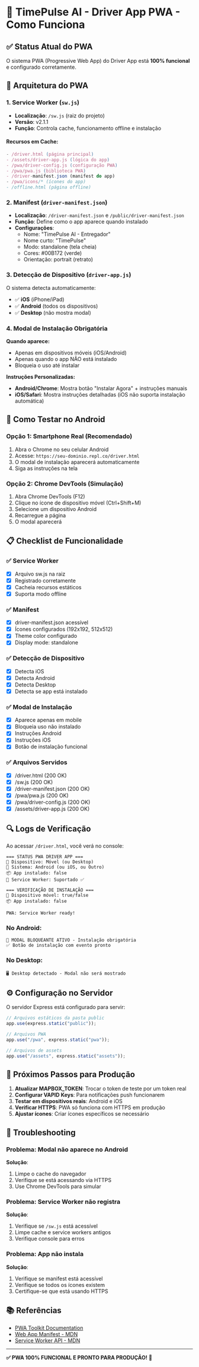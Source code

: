 # 📱 TimePulse AI - Driver App PWA - Como Funciona

## ✅ Status Atual do PWA

O sistema PWA (Progressive Web App) do Driver App está **100% funcional** e configurado corretamente.

## 🔧 Arquitetura do PWA

### 1. Service Worker (`sw.js`)
- **Localização**: `/sw.js` (raiz do projeto)
- **Versão**: v2.1.1
- **Função**: Controla cache, funcionamento offline e instalação

#### Recursos em Cache:
```javascript
- /driver.html (página principal)
- /assets/driver-app.js (lógica do app)
- /pwa/driver-config.js (configuração PWA)
- /pwa/pwa.js (biblioteca PWA)
- /driver-manifest.json (manifest do app)
- /pwa/icons/* (ícones do app)
- /offline.html (página offline)
```

### 2. Manifest (`driver-manifest.json`)
- **Localização**: `/driver-manifest.json` e `/public/driver-manifest.json`
- **Função**: Define como o app aparece quando instalado
- **Configurações**:
  - Nome: "TimePulse AI - Entregador"
  - Nome curto: "TimePulse"
  - Modo: standalone (tela cheia)
  - Cores: #00B172 (verde)
  - Orientação: portrait (retrato)

### 3. Detecção de Dispositivo (`driver-app.js`)
O sistema detecta automaticamente:
- ✅ **iOS** (iPhone/iPad)
- ✅ **Android** (todos os dispositivos)
- ✅ **Desktop** (não mostra modal)

### 4. Modal de Instalação Obrigatória
**Quando aparece:**
- Apenas em dispositivos móveis (iOS/Android)
- Apenas quando o app NÃO está instalado
- Bloqueia o uso até instalar

**Instruções Personalizadas:**
- **Android/Chrome**: Mostra botão "Instalar Agora" + instruções manuais
- **iOS/Safari**: Mostra instruções detalhadas (iOS não suporta instalação automática)

## 🚀 Como Testar no Android

### Opção 1: Smartphone Real (Recomendado)
1. Abra o Chrome no seu celular Android
2. Acesse: `https://seu-dominio.repl.co/driver.html`
3. O modal de instalação aparecerá automaticamente
4. Siga as instruções na tela

### Opção 2: Chrome DevTools (Simulação)
1. Abra Chrome DevTools (F12)
2. Clique no ícone de dispositivo móvel (Ctrl+Shift+M)
3. Selecione um dispositivo Android
4. Recarregue a página
5. O modal aparecerá

## 📋 Checklist de Funcionalidade

### ✅ Service Worker
- [x] Arquivo sw.js na raiz
- [x] Registrado corretamente
- [x] Cacheia recursos estáticos
- [x] Suporta modo offline

### ✅ Manifest
- [x] driver-manifest.json acessível
- [x] Ícones configurados (192x192, 512x512)
- [x] Theme color configurado
- [x] Display mode: standalone

### ✅ Detecção de Dispositivo
- [x] Detecta iOS
- [x] Detecta Android
- [x] Detecta Desktop
- [x] Detecta se app está instalado

### ✅ Modal de Instalação
- [x] Aparece apenas em mobile
- [x] Bloqueia uso não instalado
- [x] Instruções Android
- [x] Instruções iOS
- [x] Botão de instalação funcional

### ✅ Arquivos Servidos
- [x] /driver.html (200 OK)
- [x] /sw.js (200 OK)
- [x] /driver-manifest.json (200 OK)
- [x] /pwa/pwa.js (200 OK)
- [x] /pwa/driver-config.js (200 OK)
- [x] /assets/driver-app.js (200 OK)

## 🔍 Logs de Verificação

Ao acessar `/driver.html`, você verá no console:

```
=== STATUS PWA DRIVER APP ===
📱 Dispositivo: Móvel (ou Desktop)
📱 Sistema: Android (ou iOS, ou Outro)
📦 App instalado: false
🔧 Service Worker: Suportado ✅

=== VERIFICAÇÃO DE INSTALAÇÃO ===
📱 Dispositivo móvel: true/false
📦 App instalado: false

PWA: Service Worker ready!
```

### No Android:
```
🚫 MODAL BLOQUEANTE ATIVO - Instalação obrigatória
✅ Botão de instalação com evento pronto
```

### No Desktop:
```
🖥️ Desktop detectado - Modal não será mostrado
```

## ⚙️ Configuração no Servidor

O servidor Express está configurado para servir:
```javascript
// Arquivos estáticos da pasta public
app.use(express.static("public"));

// Arquivos PWA
app.use("/pwa", express.static("pwa"));

// Arquivos de assets
app.use("/assets", express.static("assets"));
```

## 🎯 Próximos Passos para Produção

1. **Atualizar MAPBOX_TOKEN**: Trocar o token de teste por um token real
2. **Configurar VAPID Keys**: Para notificações push funcionarem
3. **Testar em dispositivos reais**: Android e iOS
4. **Verificar HTTPS**: PWA só funciona com HTTPS em produção
5. **Ajustar ícones**: Criar ícones específicos se necessário

## 🐛 Troubleshooting

### Problema: Modal não aparece no Android
**Solução**: 
1. Limpe o cache do navegador
2. Verifique se está acessando via HTTPS
3. Use Chrome DevTools para simular

### Problema: Service Worker não registra
**Solução**:
1. Verifique se `/sw.js` está acessível
2. Limpe cache e service workers antigos
3. Verifique console para erros

### Problema: App não instala
**Solução**:
1. Verifique se manifest está acessível
2. Verifique se todos os ícones existem
3. Certifique-se que está usando HTTPS

## 📚 Referências

- [PWA Toolkit Documentation](https://github.com/jfadev/jfa-pwa-toolkit)
- [Web App Manifest - MDN](https://developer.mozilla.org/en-US/docs/Web/Manifest)
- [Service Worker API - MDN](https://developer.mozilla.org/en-US/docs/Web/API/Service_Worker_API)

---

**✅ PWA 100% FUNCIONAL E PRONTO PARA PRODUÇÃO!** 🎉
